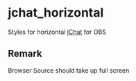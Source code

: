# jchat_horizontal
Styles for horizontal [jChat](https://github.com/giambaJ/jChat) for OBS

## Remark
Browser Source should take up full screen
